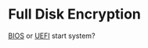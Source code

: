 # Full Disk Encryption


[BIOS](/installation/guides/fde_bios.html) or [UEFI](/installation/guides/fde_uefi.html) start system?
